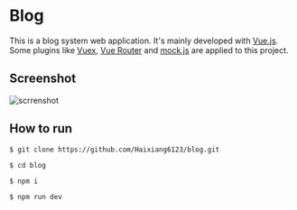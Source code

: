 # Blog

This is a blog system web application. It's mainly developed with [Vue.js](https://vuejs.org/). 
Some plugins like [Vuex](https://vuex.vuejs.org/), [Vue Router](https://router.vuejs.org/) and [mock.js](http://mockjs.com/) are applied to this project.

## Screenshot

![scrrenshot](./screenshots/screenshot.gif)

## How to run

```
$ git clone https://github.com/Haixiang6123/blog.git

$ cd blog

$ npm i

$ npm run dev
```

